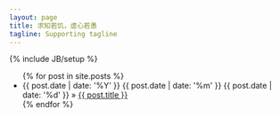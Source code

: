 ```yaml
---
layout: page
title: 求知若饥，虚心若愚
tagline: Supporting tagline
---
```

{% include JB/setup %}

<ul class="posts">
  {% for post in site.posts %}
    <li><span>
{{ post.date | date: '%Y' }}
{{ post.date | date: '%m' }}
{{ post.date | date: '%d' }}
</span> &raquo; <a href="{{ BASE_PATH }}{{ post.url }}">{{ post.title }}</a></li>
  {% endfor %}
</ul>

